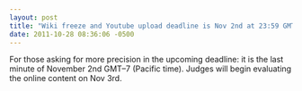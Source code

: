 ```yaml
---
layout: post
title: "Wiki freeze and Youtube upload deadline is Nov 2nd at 23:59 GMT–7"
date: 2011-10-28 08:36:06 -0500
---
```


For those asking for more precision in the upcoming deadline: it is the last minute of November 2nd GMT–7 (Pacific time). Judges will begin evaluating the online content on Nov 3rd.
